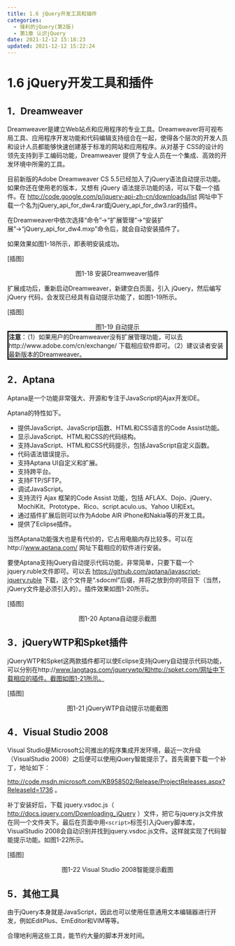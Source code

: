 ```yaml
---
title: 1.6 jQuery开发工具和插件
categories: 
  - 锋利的jQuery(第2版)
  - 第1章 认识jQuery
date: 2021-12-12 15:18:23
updated: 2021-12-12 15:22:24
---
```

# 1.6 jQuery开发工具和插件
## 1．Dreamweaver
Dreamweaver是建立Web站点和应用程序的专业工具。Dreamweaver将可视布局工具、应用程序开发功能和代码编辑支持组合在一起，使得各个层次的开发人员和设计人员都能够快速创建基于标准的网站和应用程序。从对基于 CSS的设计的领先支持到手工编码功能，Dreamweaver 提供了专业人员在一个集成、高效的开发环境中所需的工具。

目前新版的Adobe Dreamweaver CS 5.5已经加入了jQuery语法自动提示功能。如果你还在使用老的版本，又想有 jQuery 语法提示功能的话，可以下载一个插件。在 http://code.google.com/p/jquery-api-zh-cn/downloads/list 网址中下载一个名为jQuery_api_for_dw4.rar或jQuery_api_for_dw3.rar的插件。

在Dreamweaver中依次选择“命令”→“扩展管理”→“安装扩展”→“jQuery_api_for_dw4.mxp”命令后，就会自动安装插件了。

如果效果如图1-18所示，即表明安装成功。

[插图]

<center>图1-18 安装Dreamweaver插件</center>

扩展成功后，重新启动Dreamweaver，新建空白页面，引入 jQuery，然后编写jQuery 代码，会发现已经具有自动提示功能了，如图1-19所示。

[插图]

<center>图1-19 自动提示</center>

<div style="border-style:solid;"><strong>注意</strong>：（1）如果用户的Dreamweaver没有扩展管理功能，可以去http://www.adobe.com/cn/exchange/ 下载相应软件即可。（2）建议读者安装最新版本的Dreamweaver。</div>

## 2．Aptana
Aptana是一个功能非常强大、开源和专注于JavaScript的Ajax开发IDE。

Aptana的特性如下。
- 提供JavaScript、JavaScript函数、HTML和CSS语言的Code Assist功能。
- 显示JavaScript、HTML和CSS的代码结构。
- 支持JavaScript、HTML和CSS代码提示，包括JavaScript自定义函数。
- 代码语法错误提示。
- 支持Aptana UI自定义和扩展。
- 支持跨平台。
- 支持FTP/SFTP。
- 调试JavaScript。
- 支持流行 Ajax 框架的Code Assist 功能，包括 AFLAX、Dojo、jQuery、MochiKit、Prototype、Rico、script.aculo.us、Yahoo UI和Ext。
- 通过插件扩展后则可以作为Adobe AIR iPhone和Nakia等的开发工具。
- 提供了Eclipse插件。

当然Aptana功能强大也是有代价的，它占用电脑内存比较多。可以在http://www.aptana.com/ 网址下载相应的软件进行安装。

要使Aptana支持jQuery自动提示代码功能，非常简单，只要下载一个jquery.ruble文件即可。可以去 https://github.com/aptana/javascript-jquery.ruble 下载，这个文件是“.sdocml”后缀，并将之放到你的项目下（当然，jQuery文件是必须引入的）。插件效果如图1-20所示。

[插图]

<center>图1-20 Aptana自动提示截图</center>

## 3．jQueryWTP和Spket插件
jQueryWTP和Spket这两款插件都可以使Eclipse支持jQuery自动提示代码功能，可以分别在http://www.langtags.com/jquerywtp/和http://spket.com/网址中下载相应的插件。截图如图1-21所示。

[插图]

<center>图1-21 jQueryWTP自动提示功能截图</center>

## 4．Visual Studio 2008
Visual Studio是Microsoft公司推出的程序集成开发环境，最近一次升级（VisualStudio 2008）之后便可以使用jQuery智能提示了。首先需要下载一个补丁，地址如下：

http://code.msdn.microsoft.com/KB958502/Release/ProjectReleases.aspx?ReleaseId=1736 。

补丁安装好后，下载 jquery.vsdoc.js（ http://docs.jquery.com/Downloading_jQuery ）文件，把它与jquery.js文件放在同一个文件夹下。最后在页面中用`<script>`标签引入jQuery脚本库，VisualStudio 2008会自动识别并找到jquery.vsdoc.js文件。这样就实现了代码智能提示功能。如图1-22所示。

[插图]

<center>图1-22 Visual Studio 2008智能提示截图</center>

## 5．其他工具
由于jQuery本身就是JavaScript，因此也可以使用任意通用文本编辑器进行开发，例如EditPlus、EmEditor和VIM等等。

合理地利用这些工具，能节约大量的脚本开发时间。

